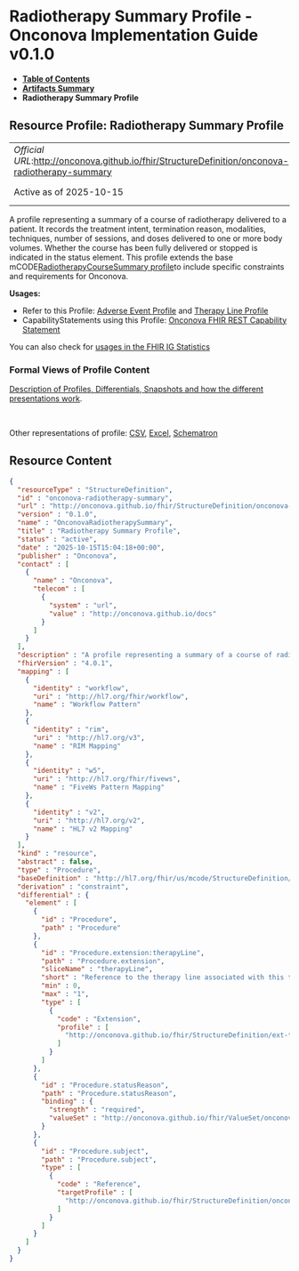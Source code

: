 # Radiotherapy Summary Profile - Onconova Implementation Guide v0.1.0

* [**Table of Contents**](toc.md)
* [**Artifacts Summary**](artifacts.md)
* **Radiotherapy Summary Profile**

## Resource Profile: Radiotherapy Summary Profile 

| | |
| :--- | :--- |
| *Official URL*:http://onconova.github.io/fhir/StructureDefinition/onconova-radiotherapy-summary | *Version*:0.1.0 |
| Active as of 2025-10-15 | *Computable Name*:OnconovaRadiotherapySummary |

 
A profile representing a summary of a course of radiotherapy delivered to a patient. It records the treatment intent, termination reason, modalities, techniques, number of sessions, and doses delivered to one or more body volumes. Whether the course has been fully delivered or stopped is indicated in the status element. 
This profile extends the base mCODE[RadiotherapyCourseSummary profile](http://hl7.org/fhir/us/mcode/StructureDefinition/mcode-radiotherapy-course-summary)to include specific constraints and requirements for Onconova. 

**Usages:**

* Refer to this Profile: [Adverse Event Profile](StructureDefinition-onconova-adverse-event.md) and [Therapy Line Profile](StructureDefinition-onconova-therapy-line.md)
* CapabilityStatements using this Profile: [Onconova FHIR REST Capability Statement](CapabilityStatement-onconova-capability-statement.md)

You can also check for [usages in the FHIR IG Statistics](https://packages2.fhir.org/xig/onconova.fhir|current/StructureDefinition/onconova-radiotherapy-summary)

### Formal Views of Profile Content

 [Description of Profiles, Differentials, Snapshots and how the different presentations work](http://build.fhir.org/ig/FHIR/ig-guidance/readingIgs.html#structure-definitions). 

 

Other representations of profile: [CSV](StructureDefinition-onconova-radiotherapy-summary.csv), [Excel](StructureDefinition-onconova-radiotherapy-summary.xlsx), [Schematron](StructureDefinition-onconova-radiotherapy-summary.sch) 



## Resource Content

```json
{
  "resourceType" : "StructureDefinition",
  "id" : "onconova-radiotherapy-summary",
  "url" : "http://onconova.github.io/fhir/StructureDefinition/onconova-radiotherapy-summary",
  "version" : "0.1.0",
  "name" : "OnconovaRadiotherapySummary",
  "title" : "Radiotherapy Summary Profile",
  "status" : "active",
  "date" : "2025-10-15T15:04:18+00:00",
  "publisher" : "Onconova",
  "contact" : [
    {
      "name" : "Onconova",
      "telecom" : [
        {
          "system" : "url",
          "value" : "http://onconova.github.io/docs"
        }
      ]
    }
  ],
  "description" : "A profile representing a summary of a course of radiotherapy delivered to a patient. It records the treatment intent, termination reason, modalities, techniques, number of sessions, and doses delivered to one or more body volumes. Whether the course has been fully delivered or stopped is indicated in the status element.\n\nThis profile extends the base mCODE [RadiotherapyCourseSummary profile](http://hl7.org/fhir/us/mcode/StructureDefinition/mcode-radiotherapy-course-summary) to include specific constraints and requirements for Onconova.",
  "fhirVersion" : "4.0.1",
  "mapping" : [
    {
      "identity" : "workflow",
      "uri" : "http://hl7.org/fhir/workflow",
      "name" : "Workflow Pattern"
    },
    {
      "identity" : "rim",
      "uri" : "http://hl7.org/v3",
      "name" : "RIM Mapping"
    },
    {
      "identity" : "w5",
      "uri" : "http://hl7.org/fhir/fivews",
      "name" : "FiveWs Pattern Mapping"
    },
    {
      "identity" : "v2",
      "uri" : "http://hl7.org/v2",
      "name" : "HL7 v2 Mapping"
    }
  ],
  "kind" : "resource",
  "abstract" : false,
  "type" : "Procedure",
  "baseDefinition" : "http://hl7.org/fhir/us/mcode/StructureDefinition/mcode-radiotherapy-course-summary|4.0.0",
  "derivation" : "constraint",
  "differential" : {
    "element" : [
      {
        "id" : "Procedure",
        "path" : "Procedure"
      },
      {
        "id" : "Procedure.extension:therapyLine",
        "path" : "Procedure.extension",
        "sliceName" : "therapyLine",
        "short" : "Reference to the therapy line associated with this treatment",
        "min" : 0,
        "max" : "1",
        "type" : [
          {
            "code" : "Extension",
            "profile" : [
              "http://onconova.github.io/fhir/StructureDefinition/ext-therapy-line-reference|0.1.0"
            ]
          }
        ]
      },
      {
        "id" : "Procedure.statusReason",
        "path" : "Procedure.statusReason",
        "binding" : {
          "strength" : "required",
          "valueSet" : "http://onconova.github.io/fhir/ValueSet/onconova-vs-treatment-termination-reasons|0.1.0"
        }
      },
      {
        "id" : "Procedure.subject",
        "path" : "Procedure.subject",
        "type" : [
          {
            "code" : "Reference",
            "targetProfile" : [
              "http://onconova.github.io/fhir/StructureDefinition/onconova-cancer-patient|0.1.0"
            ]
          }
        ]
      }
    ]
  }
}

```
